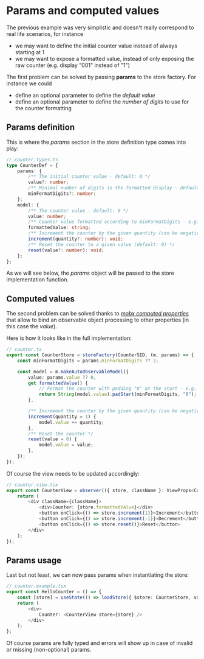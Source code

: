# Params and computed values

The previous example was very simplistic and doesn't really correspond to real life scenarios, for instance

-   we may want to define the initial counter value instead of always starting at 1
-   we may want to expose a formatted value, instead of only exposing the raw counter (e.g. display "001" instead of "1")

The first problem can be solved by passing **params** to the store factory. For instance we could

-   define an optional parameter to define the _default value_
-   define an optional parameter to define the _number of digits_ to use for the counter formatting

## Params definition

This is where the _params_ section in the store definition type comes into play:

<!-- start:code src="src/examples/counter/counter.types.ts#main" -->

```typescript
// counter.types.ts
type CounterDef = {
    params: {
        /** The initial counter value - default: 0 */
        value?: number;
        /** Minimal number of digits in the formatted display - default: 2 */
        minFormatDigits?: number;
    };
    model: {
        /** The counter value - default: 0 */
        value: number;
        /** Counter value formatted according to minFormatDigits - e.g. "007" */
        formattedValue: string;
        /** Increment the counter by the given quantity (can be negative) - default: 1 */
        increment(quantity?: number): void;
        /** Reset the counter to a given value (default: 0) */
        reset(value?: number): void;
    };
};
```

<!-- end:code -->

As we will see below, the _params_ object will be passed to the store implementation function.

## Computed values

The second problem can be solved thanks to _[mobx computed properties][mobx-computed]_ that allow to bind an observable object
processing to other properties (in this case the _value_).

[mobx-computed]: https://mobx.js.org/computeds.html

Here is how it looks like in the full implementation:

<!-- start:code src="src/examples/counter/counter.ts#main" -->

```typescript
// counter.ts
export const CounterStore = storeFactory(CounterSID, (m, params) => {
    const minFormatDigits = params.minFormatDigits ?? 2;

    const model = m.makeAutoObservableModel({
        value: params.value ?? 0,
        get formattedValue() {
            // Format the counter with padding "0" at the start - e.g. "03"
            return String(model.value).padStart(minFormatDigits, "0");
        },

        /** Increment the counter by the given quantity (can be negative) - default: 1 */
        increment(quantity = 1) {
            model.value += quantity;
        },
        /** Reset the counter */
        reset(value = 0) {
            model.value = value;
        },
    });
});
```

<!-- end:code -->

Of course the view needs to be updated accordingly:

<!-- start:code src="src/examples/counter/counter.view.tsx#main" -->

```typescript
// counter.view.tsx
export const CounterView = observer(({ store, className }: ViewProps<Counter>) => {
    return (
        <div className={className}>
            <div>Counter: {store.formattedValue}</div>
            <button onClick={() => store.increment(1)}>Increment</button>
            <button onClick={() => store.increment(-1)}>Decrement</button>
            <button onClick={() => store.reset()}>Reset</button>
        </div>
    );
});
```

<!-- end:code -->

## Params usage

Last but not least, we can now pass params when instantiating the store:

<!-- start:code src="src/examples/counter/counter.example.tsx#main" -->

```typescript
// counter.example.tsx
export const HelloCounter = () => {
    const [store] = useState(() => loadStore({ $store: CounterStore, value: 42, minFormatDigits: 3 }));
    return (
        <div>
            Counter: <CounterView store={store} />
        </div>
    );
};
```

<!-- end:code -->

Of course params are fully typed and errors will show up in case of invalid or missing (non-optional) params.
